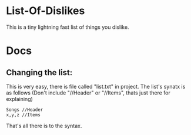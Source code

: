 # List-Of-Dislikes
This is a tiny lightning fast list of things you dislike.

# Docs

## Changing the list:

This is very easy, there is file called "list.txt" in project.
The list's synatx is as follows (Don't include "//Header" or "//Items", thats just there for explaining)
```
Songs //Header
x,y,z //Items
```
That's all there is to the syntax.
